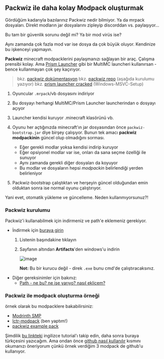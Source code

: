 ## Packwiz ile daha kolay Modpack oluşturmak

Gördüğüm kadarıyla bazılarınız Packwiz nedir bilmiyor. Ya da mrpack dosyaları. Direkt modların jar dosyalarını zipleyip discorddan vs. paylaşıyor...

Bu tam bir güvenlik sorunu değil mi? Ya bir mod virüs ise?

Aynı zamanda çok fazla mod var ise dosya da çok büyük oluyor. Kendinize bu işkenceyi yapmayın.

**Packwiz** minecraft modpacklerini paylaşmanızı sağlayan bir araç. Çalışma prensibi kolay. Ama [Prism Launcher](https://prismlauncher.org/) gibi bir MultiMC launcheri kullanırsan - bence kullanmayan çok şey kaçırıyor.

> bkz. [packwiz dokümentasyon](https://packwiz.infra.link/)
> bkz. [packwiz repo](https://github.com/packwiz/packwiz)
> (aşağıda kurulumu yazıyor)
> bkz. [prism launcher cracked](https://github.com/Diegiwg/PrismLauncher-Cracked/releases) (Windows-MSVC-Setup)

1. Oyuncular `.mrpack`/vb dosyasını indiriyor

2. Bu dosyayı herhangi MultiMC/Prism Launcher launcherindan o dosyayı açıyor

3. Launcher kendisi kuruyor .minecraft klasörünü vb.

4. Oyunu her açtığınızda minecraft'ın jar dosyasından önce `packwiz-bootstrap.jar` diye birşey çalışıyor. Bunun tek amacı **packwiz modpackinin** güncel olup olmadığını sorması.
   - Eğer gerekli modlar yoksa kendisi indirip kuruyor
   - Eğer opsiyonel modlar var ise, onları da sana seçme özelliği ile sunuyor
   - Aynı zamanda gerekli diğer dosyaları da koyuyor
   - Bu modlar ve dosyaların hepsi *modpackin* belirlendiği yerden belirleniyor

5. Packwiz-bootstrap çalıştıktan ve herşeyin güncel olduğundan emin olduktan sonra ise normal oyunu çalıştırıyor.

Yani evet, otomatik yükleme ve güncelleme. Neden kullanmıyorsunuz?!

### Packwiz kurulumu

Packwiz'i kullanabilmek için indirmeniz ve path'e eklemeniz gerekiyor.

- İndirmek için [buraya girin](https://github.com/packwiz/packwiz/actions/workflows/go.yml)
  1. Listenin başındakine tıklayın
  2. Sayfanın altından **Artifacts**'den windows'u indirin

     ![image](https://user-images.githubusercontent.com/43997085/247555401-1587d626-fbc3-444b-bc0b-0a4b4d07581e.png)

     **Not:** Bu bir kurucu değil - direk `.exe` bunu cmd'de çalıştıracaksınız.
- Diğer gereksinimler için bakınız:
  - [Path - ne bu? ne işe yarıyo? nasıl eklicem?](#path)

### Packwiz ile modpack oluşturma örneği

örnek olarak bu modpacklere bakabilirsiniz:

- [Modrinth SMP](https://github.com/modrinth-smp/pack)
- [lctr-modpack](https://github.com/TheAlan404/lctr-modpack) (ben yaptım!)
- [packwiz example pack](https://github.com/packwiz/packwiz-example-pack)

Şimdilik [bu linkteki](https://packwiz.infra.link/tutorials/creating/getting-started/) ingilizce tutorial'ı takip edin, daha sonra buraya türkçesini yazıcağım. Ama ondan önce [github nasıl kullanılır](#github-nedir-nasıl-kullanılır) kısmını okumanızı öneriyorum çünkü örnek verdiğim 3 modpack de github'u kullanıyor.
